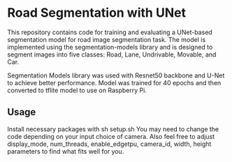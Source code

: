 # Road Segmentation with UNet

This repository contains code for training and evaluating a UNet-based segmentation model for road image segmentation task. The model is implemented using the segmentation-models library and is designed to segment images into five classes: Road, Lane, Undrivable, Movable, and Car.

Segmentation Models library was used with Resnet50 backbone and U-Net to achieve better performance. Model was trained for 40 epochs and then converted to tflite model to use on Raspberry Pi.

## Usage

Install necessary packages with sh setup.sh
You may need to change the code depending on your input choice of camera. Also feel free to adjust display_mode, num_threads, enable_edgetpu, camera_id, width, height parameters to find what fits well for you.
